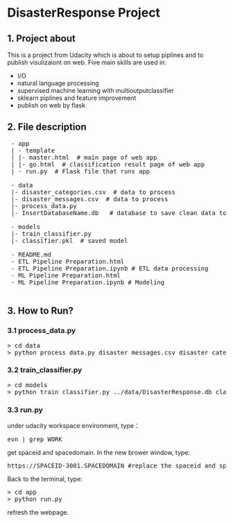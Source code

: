 # DisasterResponse Project

## 1. Project about
This is a project from Udacity which is about to setup piplines and to publish visulizaiont on web. Five main skills are used in:
  - I/O
  - natural language processing
  - supervised machine learning with multioutputclassifier
  - sklearn piplines and feature improvement
  - publish on web by flask
  
 ## 2. File description
 
<pre>
 - app
 | - template
 | |- master.html  # main page of web app
 | |- go.html  # classification result page of web app
 | - run.py  # Flask file that runs app

 - data
 |- disaster_categories.csv  # data to process 
 |- disaster_messages.csv  # data to process
 |- process_data.py
 |- InsertDatabaseName.db   # database to save clean data to

 - models
 |- train_classifier.py
 |- classifier.pkl  # saved model 

 - README.md
 - ETL Pipeline Preparation.html 
 - ETL Pipeline Preparation.ipynb # ETL data processing
 - ML Pipeline Preparation.html
 - ML Pipeline Preparation.ipynb # Modeling 
 </pre>

## 3. How to Run?
### 3.1 process_data.py
<pre>
> cd data
> python process_data.py disaster_messages.csv disaster_categories.csv DisasterResponse.db
</pre>

### 3.2 train_classifier.py
<pre>
> cd models
> python train_classifier.py ../data/DisasterResponse.db classifier.pkl
</pre>

### 3.3 run.py
under udacity workspace environment, type：
<pre>
evn | grep WORK
</pre>
get spaceid and spacedomain. In the new brower window, type:
<pre>
https://SPACEID-3001.SPACEDOMAIN #replace the spaceid and spacedomain.
</pre>

Back to the terminal, type:

<pre>
> cd app
> python run.py
</pre>

refresh the webpage.



